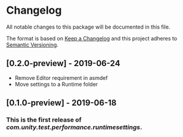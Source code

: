 # Changelog
All notable changes to this package will be documented in this file.

The format is based on [Keep a Changelog](http://keepachangelog.com/en/1.0.0/)
and this project adheres to [Semantic Versioning](http://semver.org/spec/v2.0.0.html).

## [0.2.0-preview] - 2019-06-24

- Remove Editor requirement in asmdef
- Move settings to a Runtime folder

## [0.1.0-preview] - 2019-06-18

### This is the first release of *com.unity.test.performance.runtimesettings*.

